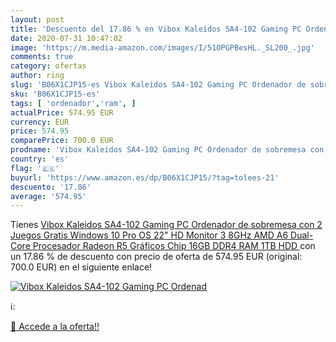 ```yaml
---
layout: post
title: 'Descuento del 17.86 % en Vibox Kaleidos SA4-102 Gaming PC Ordenad'
date: 2020-07-31 10:47:02
image: 'https://m.media-amazon.com/images/I/51OPGPBesHL._SL200_.jpg'
comments: true
category: ofertas
author: ring
slug: 'B06X1CJP15-es Vibox Kaleidos SA4-102 Gaming PC Ordenador de sobremesa...'
sku: 'B06X1CJP15-es'
tags: [ 'ordenador','ram', ]
actualPrice: 574.95 EUR
currency: EUR
price: 574.95
comparePrice: 700.0 EUR
prodname: 'Vibox Kaleidos SA4-102 Gaming PC Ordenador de sobremesa con 2 Juegos Gratis  Windows 10 Pro OS  22" HD Monitor  3 8GHz AMD A6 Dual-Core Procesador  Radeon R5 Gráficos Chip  16GB DDR4 RAM  1TB HDD '
country: 'es'
flag: '🇪🇸'
buyurl: 'https://www.amazon.es/dp/B06X1CJP15/?tag=tolees-21'
descuento: '17.86'
average: '574.95'
---
```


Tienes [Vibox Kaleidos SA4-102 Gaming PC Ordenador de sobremesa con 2 Juegos Gratis  Windows 10 Pro OS  22" HD Monitor  3 8GHz AMD A6 Dual-Core Procesador  Radeon R5 Gráficos Chip  16GB DDR4 RAM  1TB HDD ](https://www.amazon.es/dp/B06X1CJP15/?tag=tolees-21) con un 17.86 % de descuento con precio de oferta de 574.95 EUR (original: 700.0 EUR) en el siguiente enlace!

[![Vibox Kaleidos SA4-102 Gaming PC Ordenad](https://m.media-amazon.com/images/I/51OPGPBesHL._SL200_.jpg)](https://www.amazon.es/dp/B06X1CJP15/?tag=tolees-21)

ℹ️:


[🛒 Accede a la oferta!!](https://www.amazon.es/dp/B06X1CJP15/?tag=tolees-21)

